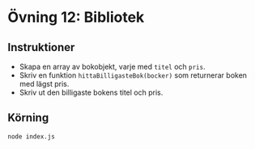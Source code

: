 # Övning 12: Bibliotek

## Instruktioner
- Skapa en array av bokobjekt, varje med `titel` och `pris`.
- Skriv en funktion `hittaBilligasteBok(bocker)` som returnerar boken med lägst pris.
- Skriv ut den billigaste bokens titel och pris.

## Körning
`node index.js`
